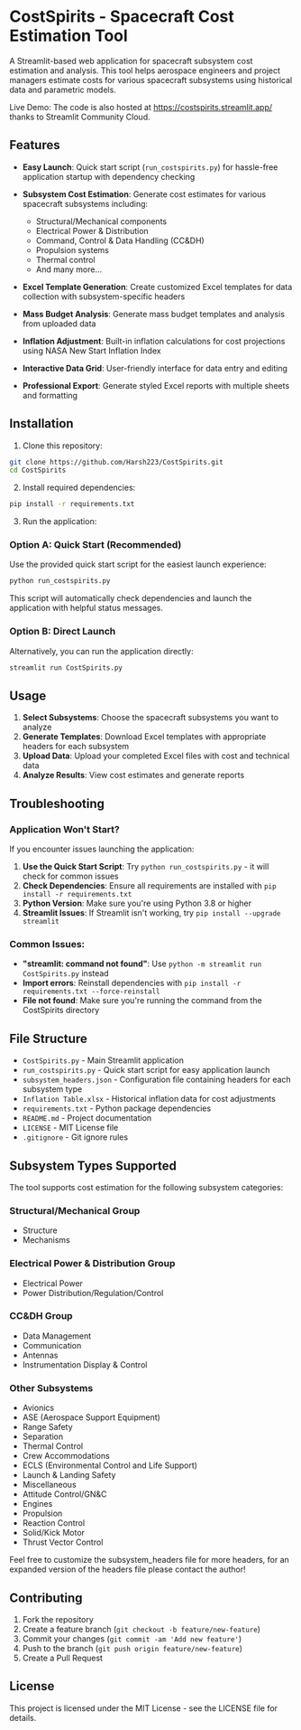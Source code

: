 # CostSpirits - Spacecraft Cost Estimation Tool

A Streamlit-based web application for spacecraft subsystem cost estimation and analysis. This tool helps aerospace engineers and project managers estimate costs for various spacecraft subsystems using historical data and parametric models.

Live Demo: The code is also hosted at https://costspirits.streamlit.app/ thanks to Streamlit Community Cloud.


## Features

- **Easy Launch**: Quick start script (`run_costspirits.py`) for hassle-free application startup with dependency checking

- **Subsystem Cost Estimation**: Generate cost estimates for various spacecraft subsystems including:
  - Structural/Mechanical components
  - Electrical Power & Distribution
  - Command, Control & Data Handling (CC&DH)
  - Propulsion systems
  - Thermal control
  - And many more...

- **Excel Template Generation**: Create customized Excel templates for data collection with subsystem-specific headers

- **Mass Budget Analysis**: Generate mass budget templates and analysis from uploaded data

- **Inflation Adjustment**: Built-in inflation calculations for cost projections using NASA New Start Inflation Index

- **Interactive Data Grid**: User-friendly interface for data entry and editing

- **Professional Export**: Generate styled Excel reports with multiple sheets and formatting

## Installation

1. Clone this repository:
```bash
git clone https://github.com/Harsh223/CostSpirits.git
cd CostSpirits
```

2. Install required dependencies:
```bash
pip install -r requirements.txt
```

3. Run the application:

### Option A: Quick Start (Recommended)
Use the provided quick start script for the easiest launch experience:
```bash
python run_costspirits.py
```
This script will automatically check dependencies and launch the application with helpful status messages.

### Option B: Direct Launch
Alternatively, you can run the application directly:
```bash
streamlit run CostSpirits.py
```

## Usage

1. **Select Subsystems**: Choose the spacecraft subsystems you want to analyze
2. **Generate Templates**: Download Excel templates with appropriate headers for each subsystem
3. **Upload Data**: Upload your completed Excel files with cost and technical data
4. **Analyze Results**: View cost estimates and generate reports

## Troubleshooting

### Application Won't Start?
If you encounter issues launching the application:

1. **Use the Quick Start Script**: Try `python run_costspirits.py` - it will check for common issues
2. **Check Dependencies**: Ensure all requirements are installed with `pip install -r requirements.txt`
3. **Python Version**: Make sure you're using Python 3.8 or higher
4. **Streamlit Issues**: If Streamlit isn't working, try `pip install --upgrade streamlit`

### Common Issues:
- **"streamlit: command not found"**: Use `python -m streamlit run CostSpirits.py` instead
- **Import errors**: Reinstall dependencies with `pip install -r requirements.txt --force-reinstall`
- **File not found**: Make sure you're running the command from the CostSpirits directory

## File Structure

- `CostSpirits.py` - Main Streamlit application
- `run_costspirits.py` - Quick start script for easy application launch
- `subsystem_headers.json` - Configuration file containing headers for each subsystem type
- `Inflation Table.xlsx` - Historical inflation data for cost adjustments
- `requirements.txt` - Python package dependencies
- `README.md` - Project documentation
- `LICENSE` - MIT License file
- `.gitignore` - Git ignore rules

## Subsystem Types Supported

The tool supports cost estimation for the following subsystem categories:

### Structural/Mechanical Group
- Structure
- Mechanisms

### Electrical Power & Distribution Group
- Electrical Power
- Power Distribution/Regulation/Control

### CC&DH Group
- Data Management
- Communication
- Antennas
- Instrumentation Display & Control

### Other Subsystems
- Avionics
- ASE (Aerospace Support Equipment)
- Range Safety
- Separation
- Thermal Control
- Crew Accommodations
- ECLS (Environmental Control and Life Support)
- Launch & Landing Safety
- Miscellaneous
- Attitude Control/GN&C
- Engines
- Propulsion
- Reaction Control
- Solid/Kick Motor
- Thrust Vector Control

Feel free to customize the subsystem_headers file for more headers, for an expanded version of the headers file please contact the author!

## Contributing

1. Fork the repository
2. Create a feature branch (`git checkout -b feature/new-feature`)
3. Commit your changes (`git commit -am 'Add new feature'`)
4. Push to the branch (`git push origin feature/new-feature`)
5. Create a Pull Request

## License

This project is licensed under the MIT License - see the LICENSE file for details.



